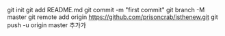 git init
git add README.md
git commit -m "first commit"
git branch -M master
git remote add origin https://github.com/prisoncrab/isthenew.git
git push -u origin master
추가가